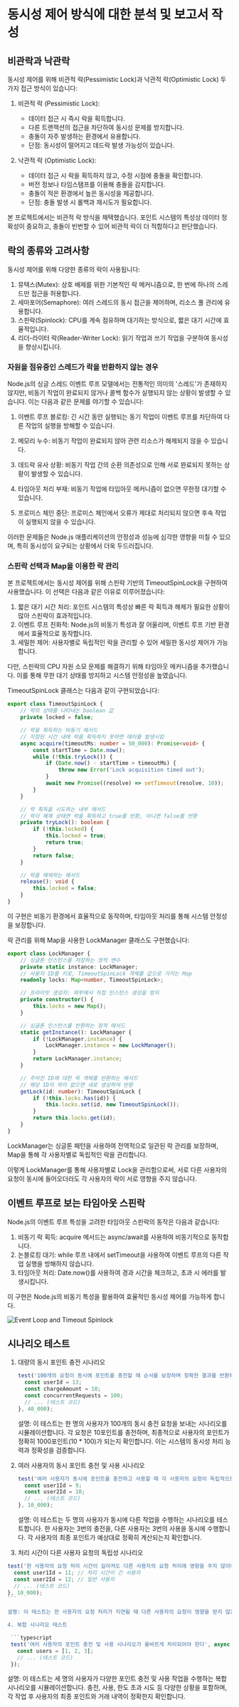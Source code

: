 # 동시성 제어 방식에 대한 분석 및 보고서 작성

## 비관락과 낙관락

동시성 제어를 위해 비관적 락(Pessimistic Lock)과 낙관적 락(Optimistic Lock) 두 가지 접근 방식이 있습니다:

1. 비관적 락 (Pessimistic Lock):

   - 데이터 접근 시 즉시 락을 획득합니다.
   - 다른 트랜잭션의 접근을 차단하여 동시성 문제를 방지합니다.
   - 충돌이 자주 발생하는 환경에서 유용합니다.
   - 단점: 동시성이 떨어지고 데드락 발생 가능성이 있습니다.

2. 낙관적 락 (Optimistic Lock):
   - 데이터 접근 시 락을 획득하지 않고, 수정 시점에 충돌을 확인합니다.
   - 버전 정보나 타임스탬프를 이용해 충돌을 감지합니다.
   - 충돌이 적은 환경에서 높은 동시성을 제공합니다.
   - 단점: 충돌 발생 시 롤백과 재시도가 필요합니다.

본 프로젝트에서는 비관적 락 방식을 채택했습니다. 포인트 시스템의 특성상 데이터 정확성이 중요하고, 충돌이 빈번할 수 있어 비관적 락이 더 적합하다고 판단했습니다.

## 락의 종류와 고려사항

동시성 제어를 위해 다양한 종류의 락이 사용됩니다:

1. 뮤텍스(Mutex): 상호 배제를 위한 기본적인 락 메커니즘으로, 한 번에 하나의 스레드만 접근을 허용합니다.
2. 세마포어(Semaphore): 여러 스레드의 동시 접근을 제어하며, 리소스 풀 관리에 유용합니다.
3. 스핀락(Spinlock): CPU를 계속 점유하며 대기하는 방식으로, 짧은 대기 시간에 효율적입니다.
4. 리더-라이터 락(Reader-Writer Lock): 읽기 작업과 쓰기 작업을 구분하여 동시성을 향상시킵니다.

### 자원을 점유중인 스레드가 락을 반환하지 않는 경우

Node.js의 싱글 스레드 이벤트 루프 모델에서는 전통적인 의미의 '스레드'가 존재하지 않지만, 비동기 작업이 완료되지 않거나 콜백 함수가 실행되지 않는 상황이 발생할 수 있습니다. 이는 다음과 같은 문제를 야기할 수 있습니다:

1. 이벤트 루프 블로킹: 긴 시간 동안 실행되는 동기 작업이 이벤트 루프를 차단하여 다른 작업의 실행을 방해할 수 있습니다.

2. 메모리 누수: 비동기 작업이 완료되지 않아 관련 리소스가 해제되지 않을 수 있습니다.

3. 데드락 유사 상황: 비동기 작업 간의 순환 의존성으로 인해 서로 완료되지 못하는 상황이 발생할 수 있습니다.

4. 타임아웃 처리 부재: 비동기 작업에 타임아웃 메커니즘이 없으면 무한정 대기할 수 있습니다.

5. 프로미스 체인 중단: 프로미스 체인에서 오류가 제대로 처리되지 않으면 후속 작업이 실행되지 않을 수 있습니다.

이러한 문제들은 Node.js 애플리케이션의 안정성과 성능에 심각한 영향을 미칠 수 있으며, 특히 동시성이 요구되는 상황에서 더욱 두드러집니다.

### 스핀락 선택과 Map을 이용한 락 관리

본 프로젝트에서는 동시성 제어를 위해 스핀락 기반의 TimeoutSpinLock을 구현하여 사용했습니다. 이 선택은 다음과 같은 이유로 이루어졌습니다:

1. 짧은 대기 시간 처리: 포인트 시스템의 특성상 빠른 락 획득과 해제가 필요한 상황이 많아 스핀락이 효과적입니다.
2. 이벤트 루프 친화적: Node.js의 비동기 특성과 잘 어울리며, 이벤트 루프 기반 환경에서 효율적으로 동작합니다.
3. 세밀한 제어: 사용자별로 독립적인 락을 관리할 수 있어 세밀한 동시성 제어가 가능합니다.

다만, 스핀락의 CPU 자원 소모 문제를 해결하기 위해 타임아웃 메커니즘을 추가했습니다. 이를 통해 무한 대기 상태를 방지하고 시스템 안정성을 높였습니다.

TimeoutSpinLock 클래스는 다음과 같이 구현되었습니다:

```typescript
export class TimeoutSpinLock {
    // 락의 상태를 나타내는 boolean 값
    private locked = false;

    // 락을 획득하는 비동기 메서드
    // 지정된 시간 내에 락을 획득하지 못하면 에러를 발생시킴
    async acquire(timeoutMs: number = 50_000): Promise<void> {
        const startTime = Date.now();
        while (!this.tryLock()) {
            if (Date.now() - startTime > timeoutMs) {
                throw new Error('Lock acquisition timed out');
            }
            await new Promise((resolve) => setTimeout(resolve, 10));
        }
    }

    // 락 획득을 시도하는 내부 메서드
    // 락이 해제 상태면 락을 획득하고 true를 반환, 아니면 false를 반환
    private tryLock(): boolean {
        if (!this.locked) {
            this.locked = true;
            return true;
        }
        return false;
    }

    // 락을 해제하는 메서드
    release(): void {
        this.locked = false;
    }
}
```

이 구현은 비동기 환경에서 효율적으로 동작하며, 타임아웃 처리를 통해 시스템 안정성을 보장합니다.

락 관리를 위해 Map을 사용한 LockManager 클래스도 구현했습니다:

```typescript
export class LockManager {
    // 싱글톤 인스턴스를 저장하는 정적 변수
    private static instance: LockManager;
    // 사용자 ID를 키로, TimeoutSpinLock 객체를 값으로 가지는 Map
    readonly locks: Map<number, TimeoutSpinLock>;

    // 프라이빗 생성자: 외부에서 직접 인스턴스 생성을 방지
    private constructor() {
        this.locks = new Map();
    }

    // 싱글톤 인스턴스를 반환하는 정적 메서드
    static getInstance(): LockManager {
        if (!LockManager.instance) {
            LockManager.instance = new LockManager();
        }
        return LockManager.instance;
    }

    // 주어진 ID에 대한 락 객체를 반환하는 메서드
    // 해당 ID의 락이 없으면 새로 생성하여 반환
    getLock(id: number): TimeoutSpinLock {
        if (!this.locks.has(id)) {
            this.locks.set(id, new TimeoutSpinLock());
        }
        return this.locks.get(id);
    }
}
```

LockManager는 싱글톤 패턴을 사용하여 전역적으로 일관된 락 관리를 보장하며, Map을 통해 각 사용자별로 독립적인 락을 관리합니다.

이렇게 LockManager를 통해 사용자별로 Lock을 관리함으로써, 서로 다른 사용자의 요청이 동시에 들어오더라도 각 사용자의 락이 서로 영향을 주지 않습니다.

## 이벤트 루프로 보는 타임아웃 스핀락

Node.js의 이벤트 루프 특성을 고려한 타임아웃 스핀락의 동작은 다음과 같습니다:

1. 비동기 락 획득: acquire 메서드는 async/await를 사용하여 비동기적으로 동작합니다.
2. 논블로킹 대기: while 루프 내에서 setTimeout을 사용하여 이벤트 루프의 다른 작업 실행을 방해하지 않습니다.
3. 타임아웃 처리: Date.now()를 사용하여 경과 시간을 체크하고, 초과 시 에러를 발생시킵니다.

이 구현은 Node.js의 비동기 특성을 활용하여 효율적인 동시성 제어를 가능하게 합니다.

![Event Loop and Timeout Spinlock](https://i.imgur.com/vAyBEPY.png)

## 시나리오 테스트

1. 대량의 동시 포인트 충전 시나리오

   ```typescript
   test('100개의 요청이 동시에 포인트를 충전할 때 순서를 보장하며 정확한 결과를 반환해야 한다', async () => {
     const userId = 13;
     const chargeAmount = 10;
     const concurrentRequests = 100;
     // ... (테스트 코드)
   }, 40_000);
   ```

   설명: 이 테스트는 한 명의 사용자가 100개의 동시 충전 요청을 보내는 시나리오를 시뮬레이션합니다. 각 요청은 10포인트를 충전하며, 최종적으로 사용자의 포인트가 정확히 1000포인트(10 \* 100)가 되는지 확인합니다. 이는 시스템의 동시성 처리 능력과 정확성을 검증합니다.

2. 여러 사용자의 동시 포인트 충전 및 사용 시나리오

   ```typescript
   test('여러 사용자가 동시에 포인트를 충전하고 사용할 때 각 사용자의 요청이 독립적으로 처리되어야 한다', async () => {
     const user1Id = 9;
     const user2Id = 10;
     // ... (테스트 코드)
   }, 10_000);
   ```

   설명: 이 테스트는 두 명의 사용자가 동시에 다른 작업을 수행하는 시나리오를 테스트합니다. 한 사용자는 3번의 충전을, 다른 사용자는 3번의 사용을 동시에 수행합니다. 각 사용자의 최종 포인트가 예상대로 정확히 계산되는지 확인합니다.

3. 처리 시간이 다른 사용자 요청의 독립성 시나리오

  ```typescript
  test('한 사용자의 요청 처리 시간이 길어져도 다른 사용자의 요청 처리에 영향을 주지 않아야 한다', async () => {
    const user1Id = 11; // 처리 시간이 긴 사용자
    const user2Id = 12; // 일반 사용자
    // ... (테스트 코드)
  }, 10_000);
  ```

  설명: 이 테스트는 한 사용자의 요청 처리가 지연될 때 다른 사용자의 요청이 영향을 받지 않는지 확인합니다. 한 사용자의 요청에 1초의 지연을 추가하고, 다른 사용자의 요청이 2초 미만에 처리되는지 검증합니다.

4. 복합 시나리오 테스트

   ```typescript
   test('여러 사용자의 포인트 충전 및 사용 시나리오가 올바르게 처리되어야 한다', async () => {
     const users = [1, 2, 3];
     // ... (테스트 코드)
   });
   ```
   설명: 이 테스트는 세 명의 사용자가 다양한 포인트 충전 및 사용 작업을 수행하는 복합 시나리오를 시뮬레이션합니다. 충전, 사용, 한도 초과 시도 등 다양한 상황을 포함하며, 각 작업 후 사용자의 최종 포인트와 거래 내역이 정확한지 확인합니다.
